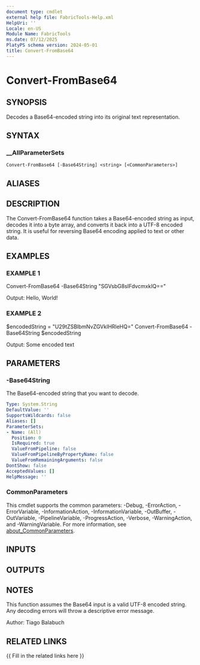 ```yaml
---
document type: cmdlet
external help file: FabricTools-Help.xml
HelpUri: ''
Locale: en-US
Module Name: FabricTools
ms.date: 07/12/2025
PlatyPS schema version: 2024-05-01
title: Convert-FromBase64
---
```


# Convert-FromBase64

## SYNOPSIS

Decodes a Base64-encoded string into its original text representation.

## SYNTAX

### __AllParameterSets

```
Convert-FromBase64 [-Base64String] <string> [<CommonParameters>]
```

## ALIASES

## DESCRIPTION

The Convert-FromBase64 function takes a Base64-encoded string as input, decodes it into a byte array,
and converts it back into a UTF-8 encoded string.
It is useful for reversing Base64 encoding applied
to text or other data.

## EXAMPLES

### EXAMPLE 1

Convert-FromBase64 -Base64String "SGVsbG8sIFdvcmxkIQ=="

Output:
Hello, World!

### EXAMPLE 2

$encodedString = "U29tZSBlbmNvZGVkIHRleHQ="
Convert-FromBase64 -Base64String $encodedString

Output:
Some encoded text

## PARAMETERS

### -Base64String

The Base64-encoded string that you want to decode.

```yaml
Type: System.String
DefaultValue: ''
SupportsWildcards: false
Aliases: []
ParameterSets:
- Name: (All)
  Position: 0
  IsRequired: true
  ValueFromPipeline: false
  ValueFromPipelineByPropertyName: false
  ValueFromRemainingArguments: false
DontShow: false
AcceptedValues: []
HelpMessage: ''
```

### CommonParameters

This cmdlet supports the common parameters: -Debug, -ErrorAction, -ErrorVariable,
-InformationAction, -InformationVariable, -OutBuffer, -OutVariable, -PipelineVariable,
-ProgressAction, -Verbose, -WarningAction, and -WarningVariable. For more information, see
[about_CommonParameters](https://go.microsoft.com/fwlink/?LinkID=113216).

## INPUTS

## OUTPUTS

## NOTES

This function assumes the Base64 input is a valid UTF-8 encoded string.
Any decoding errors will throw a descriptive error message.

Author: Tiago Balabuch

## RELATED LINKS

{{ Fill in the related links here }}

